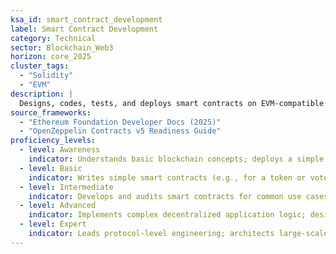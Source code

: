 ```yaml
---
ksa_id: smart_contract_development  
label: Smart Contract Development  
category: Technical  
sector: Blockchain_Web3  
horizon: core_2025
cluster_tags:
  - "Solidity"
  - "EVM"
description: |
  Designs, codes, tests, and deploys smart contracts on EVM-compatible and alt-VM chains (Solidity, Vyper, Move); follows secure-coding patterns, writes unit/fuzz tests, and automates CI/CD for on-chain upgrades.
source_frameworks:
  - "Ethereum Foundation Developer Docs (2025)"
  - "OpenZeppelin Contracts v5 Readiness Guide" 
proficiency_levels:  
  - level: Awareness  
    indicator: Understands basic blockchain concepts; deploys a simple token using templates; runs local testnets.  
  - level: Basic  
    indicator: Writes simple smart contracts (e.g., for a token or vote); implements access-control, events, and tests them on a test network with guidance.  
  - level: Intermediate  
    indicator: Develops and audits smart contracts for common use cases, ensuring they function as intended on mainnets; automates deployments, gas-optimises code, and integrates oracles/L2 bridges.  
  - level: Advanced  
    indicator: Implements complex decentralized application logic; designs upgradeable patterns (UUPS, diamond); sets up CI/CD and canary rollout; follows security best practices to prevent vulnerabilities.  
  - level: Expert  
    indicator: Leads protocol-level engineering; architects large-scale blockchain solutions and guides the governance and security standards for Web3 projects.  
---  
```

